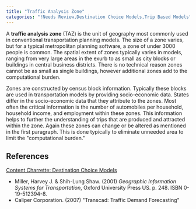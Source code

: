 ```yaml
---
title: "Traffic Analysis Zone"
categories: "!Needs Review,Destination Choice Models,Trip Based Models"
---
```


A **traffic analysis zone** (TAZ) is the unit of geography most commonly used in conventional transportation planning models. The size of a zone varies, but for a typical metropolitan planning software, a zone of under 3000 people is common. The spatial extent of zones typically varies in models, ranging from very large areas in the exurb to as small as city blocks or buildings in central business districts. There is no technical reason zones cannot be as small as single buildings, however additional zones add to the computational burden.

Zones are constructed by census block information. Typically these blocks are used in transportation models by providing socio-economic data. States differ in the socio-economic data that they attribute to the zones. Most often the critical information is the number of automobiles per household, household income, and employment within these zones. This information helps to further the understanding of trips that are produced and attracted within the zone. Again these zones can change or be altered as mentioned in the first paragraph. This is done typically to eliminate unneeded area to limit the "computational burden."

References
----------

[Content Charrette: Destination Choice Models](Content_Charrette:_Destination_Choice_Models)

-   Miller, Harvey J. & Shih-Lung Shaw. (2001) *Geographic Information Systems for Transportation*, Oxford University Press US. p. 248. ISBN 0-19-512394-8.
-   Caliper Corporation. (2007) "Transcad: Traffic Demand Forecasting"


